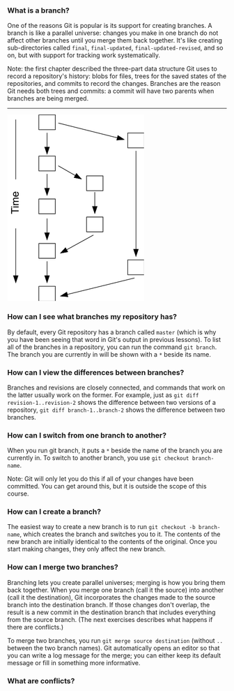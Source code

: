 ### What is a branch?
One of the reasons Git is popular is its support for creating branches. A branch is like a parallel universe: changes you make in one branch do not affect other branches until you merge them back together. It's like creating sub-directories called `final`, `final-updated`, `final-updated-revised`, and so on, but with support for tracking work systematically.

Note: the first chapter described the three-part data structure Git uses to record a repository's history: blobs for files, trees for the saved states of the repositories, and commits to record the changes. Branches are the reason Git needs both trees and commits: a commit will have two parents when branches are being merged.

---

![alt text](https://github.com/oderdene/datacamp/blob/master/git/img/branching.png)


### How can I see what branches my repository has?
By default, every Git repository has a branch called `master` (which is why you have been seeing that word in Git's output in previous lessons). To list all of the branches in a repository, you can run the command `git branch`. The branch you are currently in will be shown with a `*` beside its name.


### How can I view the differences between branches?
Branches and revisions are closely connected, and commands that work on the latter usually work on the former. For example, just as `git diff revision-1..revision-2` shows the difference between two versions of a repository, `git diff branch-1..branch-2` shows the difference between two branches.

### How can I switch from one branch to another?
When you run git branch, it puts a `*` beside the name of the branch you are currently in. To switch to another branch, you use `git checkout branch-name`.

Note: Git will only let you do this if all of your changes have been committed. You can get around this, but it is outside the scope of this course.


### How can I create a branch?
The easiest way to create a new branch is to run `git checkout -b branch-name`, which creates the branch and switches you to it. The contents of the new branch are initially identical to the contents of the original. Once you start making changes, they only affect the new branch.


### How can I merge two branches?
Branching lets you create parallel universes; merging is how you bring them back together. When you merge one branch (call it the source) into another (call it the destination), Git incorporates the changes made to the source branch into the destination branch. If those changes don't overlap, the result is a new commit in the destination branch that includes everything from the source branch. (The next exercises describes what happens if there are conflicts.)

To merge two branches, you run `git merge source destination` (without `..` between the two branch names). Git automatically opens an editor so that you can write a log message for the merge; you can either keep its default message or fill in something more informative.

### What are conflicts?
